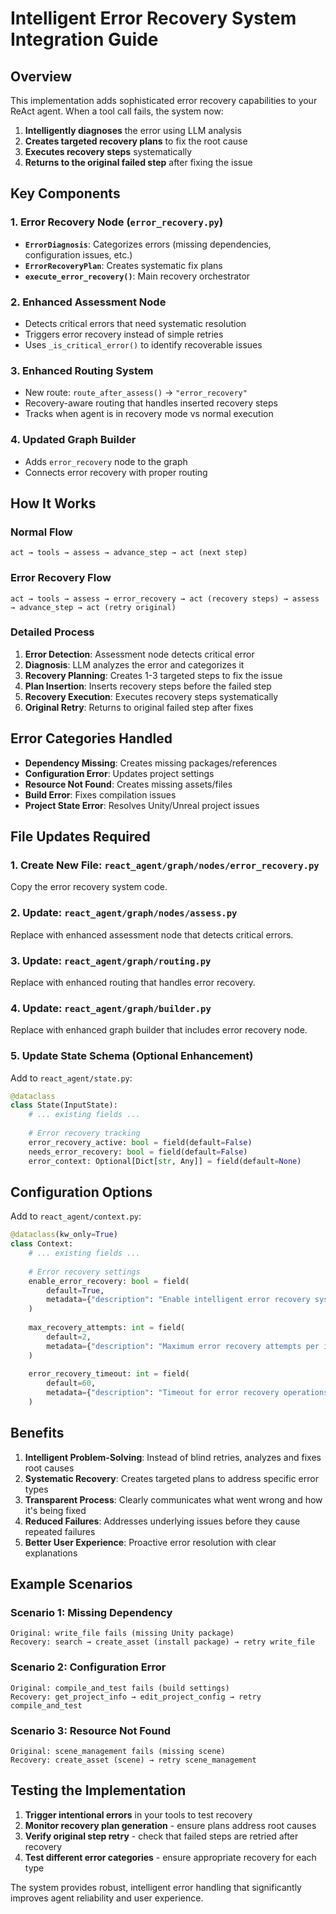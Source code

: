 # Intelligent Error Recovery System Integration Guide

## Overview

This implementation adds sophisticated error recovery capabilities to your ReAct agent. When a tool call fails, the system now:

1. **Intelligently diagnoses** the error using LLM analysis
2. **Creates targeted recovery plans** to fix the root cause  
3. **Executes recovery steps** systematically
4. **Returns to the original failed step** after fixing the issue

## Key Components

### 1. Error Recovery Node (`error_recovery.py`)
- **`ErrorDiagnosis`**: Categorizes errors (missing dependencies, configuration issues, etc.)
- **`ErrorRecoveryPlan`**: Creates systematic fix plans
- **`execute_error_recovery()`**: Main recovery orchestrator

### 2. Enhanced Assessment Node
- Detects critical errors that need systematic resolution
- Triggers error recovery instead of simple retries
- Uses `_is_critical_error()` to identify recoverable issues

### 3. Enhanced Routing System
- New route: `route_after_assess()` → `"error_recovery"`
- Recovery-aware routing that handles inserted recovery steps
- Tracks when agent is in recovery mode vs normal execution

### 4. Updated Graph Builder
- Adds `error_recovery` node to the graph
- Connects error recovery with proper routing

## How It Works

### Normal Flow
```
act → tools → assess → advance_step → act (next step)
```

### Error Recovery Flow
```
act → tools → assess → error_recovery → act (recovery steps) → assess → advance_step → act (retry original)
```

### Detailed Process

1. **Error Detection**: Assessment node detects critical error
2. **Diagnosis**: LLM analyzes the error and categorizes it
3. **Recovery Planning**: Creates 1-3 targeted steps to fix the issue
4. **Plan Insertion**: Inserts recovery steps before the failed step
5. **Recovery Execution**: Executes recovery steps systematically
6. **Original Retry**: Returns to original failed step after fixes

## Error Categories Handled

- **Dependency Missing**: Creates missing packages/references
- **Configuration Error**: Updates project settings
- **Resource Not Found**: Creates missing assets/files
- **Build Error**: Fixes compilation issues
- **Project State Error**: Resolves Unity/Unreal project issues

## File Updates Required

### 1. Create New File: `react_agent/graph/nodes/error_recovery.py`
Copy the error recovery system code.

### 2. Update: `react_agent/graph/nodes/assess.py`
Replace with enhanced assessment node that detects critical errors.

### 3. Update: `react_agent/graph/routing.py`
Replace with enhanced routing that handles error recovery.

### 4. Update: `react_agent/graph/builder.py`
Replace with enhanced graph builder that includes error recovery node.

### 5. Update State Schema (Optional Enhancement)
Add to `react_agent/state.py`:
```python
@dataclass
class State(InputState):
    # ... existing fields ...
    
    # Error recovery tracking
    error_recovery_active: bool = field(default=False)
    needs_error_recovery: bool = field(default=False)
    error_context: Optional[Dict[str, Any]] = field(default=None)
```

## Configuration Options

Add to `react_agent/context.py`:
```python
@dataclass(kw_only=True) 
class Context:
    # ... existing fields ...
    
    # Error recovery settings
    enable_error_recovery: bool = field(
        default=True,
        metadata={"description": "Enable intelligent error recovery system"}
    )
    
    max_recovery_attempts: int = field(
        default=2,
        metadata={"description": "Maximum error recovery attempts per issue"}
    )
    
    error_recovery_timeout: int = field(
        default=60,
        metadata={"description": "Timeout for error recovery operations"}
    )
```

## Benefits

1. **Intelligent Problem-Solving**: Instead of blind retries, analyzes and fixes root causes
2. **Systematic Recovery**: Creates targeted plans to address specific error types
3. **Transparent Process**: Clearly communicates what went wrong and how it's being fixed
4. **Reduced Failures**: Addresses underlying issues before they cause repeated failures
5. **Better User Experience**: Proactive error resolution with clear explanations

## Example Scenarios

### Scenario 1: Missing Dependency
```
Original: write_file fails (missing Unity package)
Recovery: search → create_asset (install package) → retry write_file
```

### Scenario 2: Configuration Error  
```
Original: compile_and_test fails (build settings)
Recovery: get_project_info → edit_project_config → retry compile_and_test
```

### Scenario 3: Resource Not Found
```
Original: scene_management fails (missing scene)
Recovery: create_asset (scene) → retry scene_management
```

## Testing the Implementation

1. **Trigger intentional errors** in your tools to test recovery
2. **Monitor recovery plan generation** - ensure plans address root causes
3. **Verify original step retry** - check that failed steps are retried after recovery
4. **Test different error categories** - ensure appropriate recovery for each type

The system provides robust, intelligent error handling that significantly improves agent reliability and user experience.